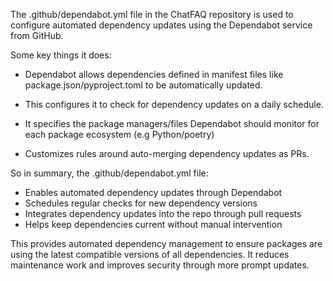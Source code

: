 The .github/dependabot.yml file in the ChatFAQ repository is used to configure automated dependency updates using the Dependabot service from GitHub.

Some key things it does:

- Dependabot allows dependencies defined in manifest files like package.json/pyproject.toml to be automatically updated.

- This configures it to check for dependency updates on a daily schedule.

- It specifies the package managers/files Dependabot should monitor for each package ecosystem (e.g Python/poetry)

- Customizes rules around auto-merging dependency updates as PRs.

So in summary, the .github/dependabot.yml file:

- Enables automated dependency updates through Dependabot
- Schedules regular checks for new dependency versions
- Integrates dependency updates into the repo through pull requests
- Helps keep dependencies current without manual intervention

This provides automated dependency management to ensure packages are using the latest compatible versions of all dependencies. It reduces maintenance work and improves security through more prompt updates.
